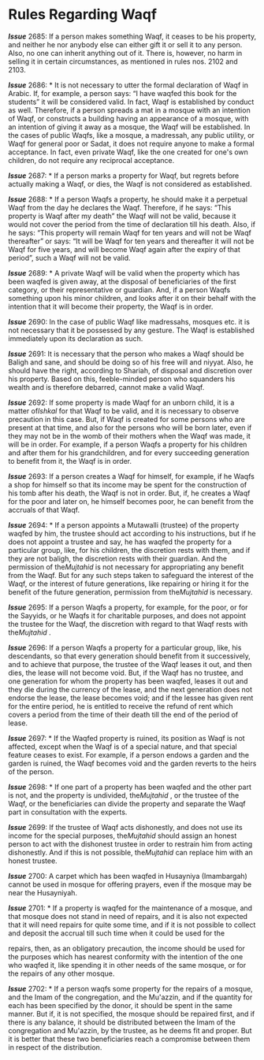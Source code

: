 Rules Regarding Waqf
====================

***Issue*** 2685: If a person makes something Waqf, it ceases to be his
property, and neither he nor anybody else can either gift it or sell it
to any person. Also, no one can inherit anything out of it. There is,
however, no harm in selling it in certain circumstances, as mentioned in
rules nos. 2102 and 2103.

***Issue*** 2686: \* It is not necessary to utter the formal declaration
of Waqf in Arabic. If, for example, a person says: “I have waqfed this
book for the students” it will be considered valid. In fact, Waqf is
established by conduct as well. Therefore, if a person spreads a mat in
a mosque with an intention of Waqf, or constructs a building having an
appearance of a mosque, with an intention of giving it away as a mosque,
the Waqf will be established. In the cases of public Waqfs, like a
mosque, a madressah, any public utility, or Waqf for general poor or
Sadat, it does not require anyone to make a formal acceptance. In fact,
even private Waqf, like the one created for one's own children, do not
require any reciprocal acceptance.

***Issue*** 2687: \* If a person marks a property for Waqf, but regrets
before actually making a Waqf, or dies, the Waqf is not considered as
established.

***Issue*** 2688: \* If a person Waqfs a property, he should make it a
perpetual Waqf from the day he declares the Waqf. Therefore, if he says:
“This property is Waqf after my death” the Waqf will not be valid,
because it would not cover the period from the time of declaration till
his death. Also, if he says: “This property will remain Waqf for ten
years and will not be Waqf thereafter” or says: “It will be Waqf for ten
years and thereafter it will not be Waqf for five years, and will become
Waqf again after the expiry of that period”, such a Waqf will not be
valid.

***Issue*** 2689: \* A private Waqf will be valid when the property
which has been waqfed is given away, at the disposal of beneficiaries of
the first category, or their representative or guardian. And, if a
person Waqfs something upon his minor children, and looks after it on
their behalf with the intention that it will become their property, the
Waqf is in order.

***Issue*** 2690: In the case of public Waqf like madressahs, mosques
etc. it is not necessary that it be possessed by any gesture. The Waqf
is established immediately upon its declaration as such.

***Issue*** 2691: It is necessary that the person who makes a Waqf
should be Baligh and sane, and should be doing so of his free will and
niyyat. Also, he should have the right, according to Shariah, of
disposal and discretion over his property. Based on this, feeble-minded
person who squanders his wealth and is therefore debarred, cannot make a
valid Waqf.

***Issue*** 2692: If some property is made Waqf for an unborn child, it
is a matter of*Ishkal* for that Waqf to be valid, and it is necessary to
observe precaution in this case. But, if Waqf is created for some
persons who are present at that time, and also for the persons who will
be born later, even if they may not be in the womb of their mothers when
the Waqf was made, it will be in order. For example, if a person Waqfs a
property for his children and after them for his grandchildren, and for
every succeeding generation to benefit from it, the Waqf is in order.

***Issue*** 2693: If a person creates a Waqf for himself, for example,
if he Waqfs a shop for himself so that its income may be spent for the
construction of his tomb after his death, the Waqf is not in order. But,
if, he creates a Waqf for the poor and later on, he himself becomes
poor, he can benefit from the accruals of that Waqf.

***Issue*** 2694: \* If a person appoints a Mutawalli (trustee) of the
property waqfed by him, the trustee should act according to his
instructions, but if he does not appoint a trustee and say, he has
waqfed the property for a particular group, like, for his children, the
discretion rests with them, and if they are not baligh, the discretion
rests with their guardian. And the permission of the*Mujtahid* is not
necessary for appropriating any benefit from the Waqf. But for any such
steps taken to safeguard the interest of the Waqf, or the interest of
future generations, like repairing or hiring it for the benefit of the
future generation, permission from the*Mujtahid* is necessary.

***Issue*** 2695: If a person Waqfs a property, for example, for the
poor, or for the Sayyids, or he Waqfs it for charitable purposes, and
does not appoint the trustee for the Waqf, the discretion with regard to
that Waqf rests with the*Mujtahid* .

***Issue*** 2696: If a person Waqfs a property for a particular group,
like, his descendants, so that every generation should benefit from it
successively, and to achieve that purpose, the trustee of the Waqf
leases it out, and then dies, the lease will not become void. But, if
the Waqf has no trustee, and one generation for whom the property has
been waqfed, leases it out and they die during the currency of the
lease, and the next generation does not endorse the lease, the lease
becomes void; and if the lessee has given rent for the entire period, he
is entitled to receive the refund of rent which covers a period from the
time of their death till the end of the period of lease.

***Issue*** 2697: \* If the Waqfed property is ruined, its position as
Waqf is not affected, except when the Waqf is of a special nature, and
that special feature ceases to exist. For example, if a person endows a
garden and the garden is ruined, the Waqf becomes void and the garden
reverts to the heirs of the person.

***Issue*** 2698: \* If one part of a property has been waqfed and the
other part is not, and the property is undivided, the*Mujtahid* , or the
trustee of the Waqf, or the beneficiaries can divide the property and
separate the Waqf part in consultation with the experts.

***Issue*** 2699: If the trustee of Waqf acts dishonestly, and does not
use its income for the special purposes, the*Mujtahid* should assign an
honest person to act with the dishonest trustee in order to restrain him
from acting dishonestly. And if this is not possible, the*Mujtahid* can
replace him with an honest trustee.

***Issue*** 2700: A carpet which has been waqfed in Husayniya
(Imambargah) cannot be used in mosque for offering prayers, even if the
mosque may be near the Husayniyah.

***Issue*** 2701: \* If a property is waqfed for the maintenance of a
mosque, and that mosque does not stand in need of repairs, and it is
also not expected that it will need repairs for quite some time, and if
it is not possible to collect and deposit the accrual till such time
when it could be used for the

repairs, then, as an obligatory precaution, the income should be used
for the purposes which has nearest conformity with the intention of the
one who waqfed it, like spending it in other needs of the same mosque,
or for the repairs of any other mosque.

***Issue*** 2702: \* If a person waqfs some property for the repairs of
a mosque, and the Imam of the congregation, and the Mu'azzin, and if the
quantity for each has been specified by the donor, it should be spent in
the same manner. But if, it is not specified, the mosque should be
repaired first, and if there is any balance, it should be distributed
between the Imam of the congregation and Mu'azzin, by the trustee, as he
deems fit and proper. But it is better that these two beneficiaries
reach a compromise between them in respect of the distribution.


